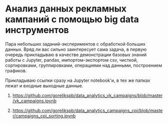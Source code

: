 # Анализ данных рекламных кампаний с помощью big data инструментов

Пара небольших заданий-экспериментов с обработкой больших данных. Вряд ли вас сильно заинтересует сама задача, в первую очередь прикладываю в качестве демонстрации базовых знаний работы с Jupyter, pandas, импортом-экспортом csv, чисткой,  сортировками, группировками, операциями над данными, построением графиков.

Прикладываю ссылки сразу на Jupyter notebook'и, в тех же папках лежат и входные выходные данные.

1) https://github.com/gorelikspb/data_analytics_vk_campaigns/blob/master/vk_campaigns.ipynb

2) https://github.com/gorelikspb/data_analytics_campaigns_cpi/blob/master/campaigns_cpi_sorting.ipynb
